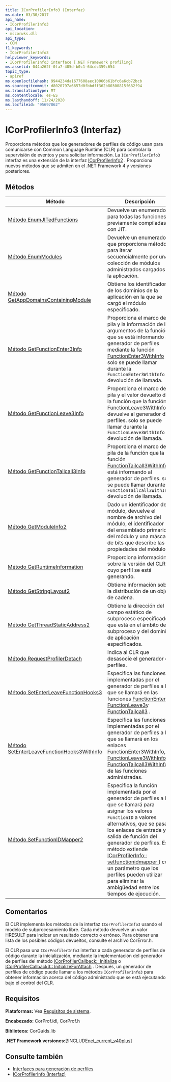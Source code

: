 ```yaml
---
title: ICorProfilerInfo3 (Interfaz)
ms.date: 03/30/2017
api_name:
- ICorProfilerInfo3
api_location:
- mscorwks.dll
api_type:
- COM
f1_keywords:
- ICorProfilerInfo3
helpviewer_keywords:
- ICorProfilerInfo3 interface [.NET Framework profiling]
ms.assetid: 044a262f-0fa7-485d-b0c1-64cdc359c654
topic_type:
- apiref
ms.openlocfilehash: 9944234da1677608aec10066b61bfc6a6cb72bcb
ms.sourcegitcommit: d8020797a6657d0fbbdff362b80300815f682f94
ms.translationtype: MT
ms.contentlocale: es-ES
ms.lasthandoff: 11/24/2020
ms.locfileid: "95697862"
---
```

# <a name="icorprofilerinfo3-interface"></a>ICorProfilerInfo3 (Interfaz)

Proporciona métodos que los generadores de perfiles de código usan para comunicarse con Common Language Runtime (CLR) para controlar la supervisión de eventos y para solicitar información. La `ICorProfilerInfo3` interfaz es una extensión de la interfaz [ICorProfilerInfo2](icorprofilerinfo2-interface.md) . Proporciona nuevos métodos que se admiten en el .NET Framework 4 y versiones posteriores.  
  
## <a name="methods"></a>Métodos  
  
|Método|Descripción|  
|------------|-----------------|  
|[Método EnumJITedFunctions](icorprofilerinfo3-enumjitedfunctions-method.md)|Devuelve un enumerador para todas las funciones previamente compiladas con JIT.|  
|[Método EnumModules](icorprofilerinfo3-enummodules-method.md)|Devuelve un enumerador que proporciona métodos para iterar secuencialmente por una colección de módulos administrados cargados en la aplicación.|  
|[Método GetAppDomainsContainingModule](icorprofilerinfo3-getappdomainscontainingmodule-method.md)|Obtiene los identificadores de los dominios de la aplicación en la que se cargó el módulo especificado.|  
|[Método GetFunctionEnter3Info](icorprofilerinfo3-getfunctionenter3info-method.md)|Proporciona el marco de pila y la información de los argumentos de la función que se está informando al generador de perfiles mediante la función [FunctionEnter3WithInfo](functionenter3withinfo-function.md) ; solo se puede llamar durante la `FunctionEnter3WithInfo` devolución de llamada.|  
|[Método GetFunctionLeave3Info](icorprofilerinfo3-getfunctionleave3info-method.md)|Proporciona el marco de pila y el valor devuelto de la función que la función [FunctionLeave3WithInfo](functionleave3withinfo-function.md) devuelve al generador de perfiles. solo se puede llamar durante la `FunctionLeave3WithInfo` devolución de llamada.|  
|[Método GetFunctionTailcall3Info](icorprofilerinfo3-getfunctiontailcall3info-method.md)|Proporciona el marco de pila de la función que la función [FunctionTailcall3WithInfo](functiontailcall3withinfo-function.md) está informando al generador de perfiles. solo se puede llamar durante la `FunctionTailcall3WithInfo` devolución de llamada.|  
|[Método GetModuleInfo2](icorprofilerinfo3-getmoduleinfo2-method.md)|Dado un identificador de módulo, devuelve el nombre de archivo del módulo, el identificador del ensamblado primario del módulo y una máscara de bits que describe las propiedades del módulo.|  
|[Método GetRuntimeInformation](icorprofilerinfo3-getruntimeinformation-method.md)|Proporciona información sobre la versión del CLR cuyo perfil se está generando.|  
|[Método GetStringLayout2](icorprofilerinfo3-getstringlayout2-method.md)|Obtiene información sobre la distribución de un objeto de cadena.|  
|[Método GetThreadStaticAddress2](icorprofilerinfo3-getthreadstaticaddress2-method.md)|Obtiene la dirección del campo estático de subproceso especificado que está en el ámbito del subproceso y del dominio de aplicación especificados.|  
|[Método RequestProfilerDetach](icorprofilerinfo3-requestprofilerdetach-method.md)|Indica al CLR que desasocie el generador de perfiles.|  
|[Método SetEnterLeaveFunctionHooks3](icorprofilerinfo3-setenterleavefunctionhooks3-method.md)|Especifica las funciones implementadas por el generador de perfiles a las que se llamará en las funciones [FunctionEnter3](functionenter3-function.md), [FunctionLeave3](functionleave3-function.md)y [FunctionTailcall3](functiontailcall3-function.md) .|  
|[Método SetEnterLeaveFunctionHooks3WithInfo](icorprofilerinfo3-setenterleavefunctionhooks3withinfo-method.md)|Especifica las funciones implementadas por el generador de perfiles a las que se llamará en los enlaces [FunctionEnter3WithInfo](functionenter3withinfo-function.md), [FunctionLeave3WithInfo](functionleave3withinfo-function.md)y [FunctionTailcall3WithInfo](functiontailcall3withinfo-function.md) de las funciones administradas.|  
|[Método SetFunctionIDMapper2](icorprofilerinfo3-setfunctionidmapper2-method.md)|Especifica la función implementada por el generador de perfiles a la que se llamará para asignar los valores `FunctionID` a valores alternativos, que se pasan los enlaces de entrada y salida de función del generador de perfiles. Este método extiende [ICorProfilerInfo:: setfunctionidmapper (](icorprofilerinfo-setfunctionidmapper-method.md) con un parámetro que los perfiles pueden utilizar para eliminar la ambigüedad entre los tiempos de ejecución.|  
  
## <a name="remarks"></a>Comentarios  

 El CLR implementa los métodos de la interfaz `ICorProfilerInfo3` usando el modelo de subprocesamiento libre. Cada método devuelve un valor HRESULT para indicar un resultado correcto o erróneo. Para obtener una lista de los posibles códigos devueltos, consulte el archivo CorError.h.  
  
 El CLR pasa una `ICorProfilerInfo3` interfaz a cada generador de perfiles de código durante la inicialización, mediante la implementación del generador de perfiles del método [ICorProfilerCallback:: Initialize](icorprofilercallback-initialize-method.md) o [ICorProfilerCallback3:: InitializeForAttach](icorprofilercallback3-initializeforattach-method.md) . Después, un generador de perfiles de código puede llamar a los métodos `ICorProfilerInfo3` para obtener información acerca del código administrado que se está ejecutando bajo el control del CLR.  
  
## <a name="requirements"></a>Requisitos  

 **Plataformas:** Vea [Requisitos de sistema](../../get-started/system-requirements.md).  
  
 **Encabezado:** CorProf.idl, CorProf.h  
  
 **Biblioteca:** CorGuids.lib  
  
 **.NET Framework versiones:**[!INCLUDE[net_current_v40plus](../../../../includes/net-current-v40plus-md.md)]  
  
## <a name="see-also"></a>Consulte también

- [Interfaces para generación de perfiles](profiling-interfaces.md)
- [ICorProfilerInfo (Interfaz)](icorprofilerinfo-interface.md)

